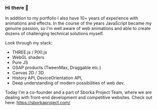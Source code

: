 ### Hi there 👋

In addition to my portfolio I also have 10+ years of experience with animations and effects. In the course of the years JavaScript became my genuine passion, so I'm well aware of web animations and able to create dozens of challenging technical solutions myself.

Look through my stack:

- THREE.js / PIXI.js
- WebGL shaders
- Pure JS
- GSAP products (TweenMax, Draggable etc.)
- Canvas 2D / 3D
- History API, DeviceOrientation API,
- Deep understanding of modern possibilities of web dev.

Today I'm a co-founder and a part of Sborka Project Team, where we are dealing with front-end development and competitive websites. Check out here: https://sborkaproject.com/

<!--
**MichaelChistyakov/MichaelChistyakov** is a ✨ _special_ ✨ repository because its `README.md` (this file) appears on your GitHub profile.

Here are some ideas to get you started:

- 🔭 I’m currently working on ...
- 🌱 I’m currently learning ...
- 👯 I’m looking to collaborate on ...
- 🤔 I’m looking for help with ...
- 💬 Ask me about ...
- 📫 How to reach me: ...
- 😄 Pronouns: ...
- ⚡ Fun fact: ...
-->
